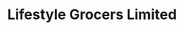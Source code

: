 ---
title: "Lifestyle Grocers Limited"
url: /evesham/lifestyle-grocers-limited/
shop: convenience
---